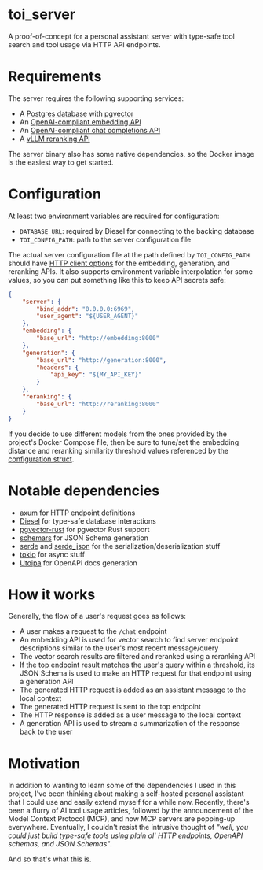 # toi_server

A proof-of-concept for a personal assistant server with type-safe tool search
and tool usage via HTTP API endpoints.

# Requirements

The server requires the following supporting services:

- A [Postgres database][0] with [pgvector][1]
- An [OpenAI-compliant embedding API][2]
- An [OpenAI-compliant chat completions API][3]
- A [vLLM reranking API][4]

The server binary also has some native dependencies, so the Docker image
is the easiest way to get started.

# Configuration

At least two environment variables are required for configuration:

- `DATABASE_URL`: required by Diesel for connecting to the backing database
- `TOI_CONFIG_PATH`: path to the server configuration file

The actual server configuration file at the path defined by `TOI_CONFIG_PATH`
should have [HTTP client options][5] for the embedding, generation, and
reranking APIs. It also supports environment variable interpolation for some
values, so you can put something like this to keep API secrets safe:

```json
{
    "server": {
        "bind_addr": "0.0.0.0:6969",
        "user_agent": "${USER_AGENT}"
    },
    "embedding": {
        "base_url": "http://embedding:8000"
    },
    "generation": {
        "base_url": "http://generation:8000",
        "headers": {
            "api_key": "${MY_API_KEY}"
        }
    },
    "reranking": {
        "base_url": "http://reranking:8000"
    }
}
```

If you decide to use different models from the ones provided by the project's
Docker Compose file, then be sure to tune/set the embedding distance and
reranking similarity threshold values referenced by the [configuration struct][6].

# Notable dependencies

- [axum][7] for HTTP endpoint definitions
- [Diesel][8] for type-safe database interactions
- [pgvector-rust][9] for pgvector Rust support
- [schemars][10] for JSON Schema generation
- [serde][11] and [serde_json][12] for the serialization/deserialization stuff
- [tokio][13] for async stuff
- [Utoipa][14] for OpenAPI docs generation

# How it works

Generally, the flow of a user's request goes as follows:

- A user makes a request to the `/chat` endpoint
- An embedding API is used for vector search to find server endpoint descriptions
similar to the user's most recent message/query
- The vector search results are filtered and reranked using a reranking API
- If the top endpoint result matches the user's query within a threshold,
its JSON Schema is used to make an HTTP request for that endpoint using
a generation API
- The generated HTTP request is added as an assistant message to the local 
context
- The generated HTTP request is sent to the top endpoint
- The HTTP response is added as a user message to the local context
- A generation API is used to stream a summarization of the response
back to the user

# Motivation

In addition to wanting to learn some of the dependencies I used in this project,
I've been thinking about making a self-hosted personal assistant that I could 
use and easily extend myself for a while now. Recently, there's been a flurry of
AI tool usage articles, followed by the announcement of the Model Context 
Protocol (MCP), and now MCP servers are popping-up everywhere. Eventually, I
couldn't resist the intrusive thought of *"well, you could just build type-safe
tools using plain ol' HTTP endpoints, OpenAPI schemas, and JSON Schemas"*.

And so that's what this is.

[0]: https://github.com/postgres/postgres
[1]: https://github.com/pgvector/pgvector
[2]: https://platform.openai.com/docs/api-reference/embeddings
[3]: https://platform.openai.com/docs/api-reference/chat/create
[4]: https://docs.vllm.ai/en/latest/serving/openai_compatible_server.html#re-rank-api
[5]: https://github.com/theOGognf/toi/blob/4bb2d008de56e4fcd8be1af51e819028e41cbddb/toi_server/src/models/client.rs#L137
[6]: https://github.com/theOGognf/toi/blob/4bb2d008de56e4fcd8be1af51e819028e41cbddb/toi_server/src/models/config.rs#L21
[7]: https://crates.io/crates/axum
[8]: https://crates.io/crates/diesel
[9]: https://crates.io/crates/pgvector
[10]: https://crates.io/crates/schemars
[11]: https://crates.io/crates/serde
[12]: https://crates.io/crates/serde_json
[13]: https://crates.io/crates/tokio
[14]: https://crates.io/crates/utoipa
